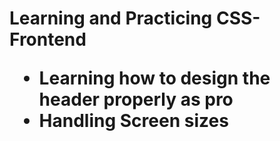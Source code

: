<h1> Learning and Practicing CSS- Frontend </h>

* Learning how to design the header properly as pro
* Handling Screen sizes
 
